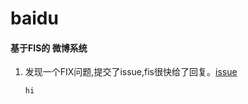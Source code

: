 baidu
=====
<h4>基于FIS的 微博系统</h4>
<ol>
  <li>发现一个FIX问题,提交了issue,fis很快给了回复。<a href="https://github.com/fex-team/fis/issues/137">issue</a></li>
<p><code>hi</code></p>
